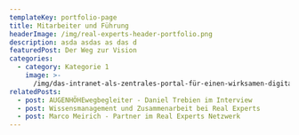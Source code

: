 ```yaml
---
templateKey: portfolio-page
title: Mitarbeiter und Führung
headerImage: /img/real-experts-header-portfolio.png
description: asda asdas as das d
featuredPost: Der Weg zur Vision
categories:
  - category: Kategorie 1
    image: >-
      /img/das-intranet-als-zentrales-portal-für-einen-wirksamen-digital-workplace-2-.png
relatedPosts:
  - post: AUGENHÖHEwegbegleiter - Daniel Trebien im Interview
  - post: Wissensmanagement und Zusammenarbeit bei Real Experts
  - post: Marco Meirich - Partner im Real Experts Netzwerk
---
```


